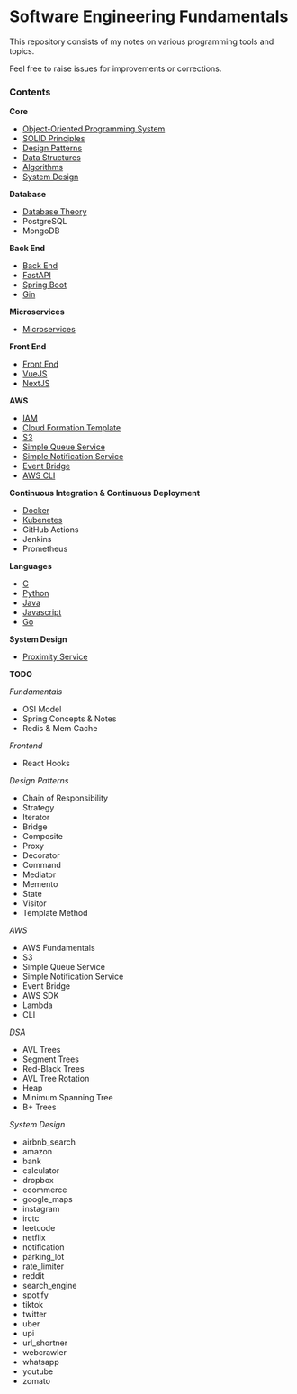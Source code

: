 # Software Engineering Fundamentals

This repository consists of my notes on various programming tools and topics.

Feel free to raise issues for improvements or corrections.

### Contents

**Core**

* [Object-Oriented Programming System](oops)
* [SOLID Principles](solid)
* [Design Patterns](designpatterns)
* [Data Structures](datastructures)
* [Algorithms](algorithms)
* [System Design](systemdesign)

**Database**

* [Database Theory](databases)
* PostgreSQL
* MongoDB

**Back End**

* [Back End](backend)
* [FastAPI](backend/fastapi)
* [Spring Boot](backend/springboot)
* [Gin](backed/gin)

**Microservices**

* [Microservices](microservices)

**Front End**

* [Front End](frontend)
* [VueJS](frontend/vue)
* [NextJS](frontend/next)

**AWS**

* [IAM](aws/iam)
* [Cloud Formation Template](aws/cft)
* [S3](aws/s3)
* [Simple Queue Service](aws/sqs)
* [Simple Notification Service](aws/sns)
* [Event Bridge](aws/eventbridge)
* [AWS CLI](aws/cli)

**Continuous Integration & Continuous Deployment**

* [Docker](cicd/docker)
* [Kubenetes](cicd/k8s)
* GitHub Actions
* Jenkins
* Prometheus

**Languages**

* [C](https://github.com/EternalParadiseFaith/letmec)
* [Python](lang/python)
* [Java](lang/java)
* [Javascript](lang/javascript)
* [Go](lang/go)

**System Design**
* [Proximity Service](systemdesign/proximity)

**TODO**

*Fundamentals*

* OSI Model
* Spring Concepts & Notes
* Redis & Mem Cache

*Frontend*

* React Hooks

*Design Patterns*

* Chain of Responsibility
* Strategy
* Iterator
* Bridge
* Composite
* Proxy
* Decorator
* Command
* Mediator
* Memento
* State
* Visitor
* Template Method

*AWS*

* AWS Fundamentals 
* S3
* Simple Queue Service
* Simple Notification Service
* Event Bridge
* AWS SDK
* Lambda
* CLI

*DSA*

* AVL Trees
* Segment Trees
* Red-Black Trees
* AVL Tree Rotation
* Heap
* Minimum Spanning Tree
* B+ Trees

*System Design*

* airbnb_search
* amazon
* bank
* calculator
* dropbox
* ecommerce
* google_maps
* instagram
* irctc
* leetcode
* netflix
* notification
* parking_lot
* rate_limiter
* reddit
* search_engine
* spotify
* tiktok
* twitter
* uber
* upi
* url_shortner
* webcrawler
* whatsapp
* youtube
* zomato
